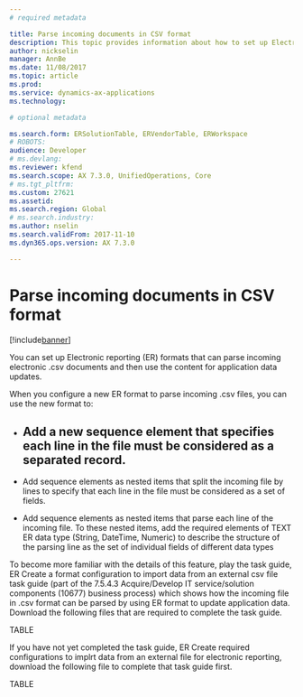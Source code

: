 ```yaml
---
# required metadata

title: Parse incoming documents in CSV format
description: This topic provides information about how to set up Electronic reporting (ER) formats to parse incoming CSV formatted documents. 
author: nickselin
manager: AnnBe
ms.date: 11/08/2017
ms.topic: article
ms.prod: 
ms.service: dynamics-ax-applications
ms.technology: 

# optional metadata

ms.search.form: ERSolutionTable, ERVendorTable, ERWorkspace
# ROBOTS: 
audience: Developer
# ms.devlang: 
ms.reviewer: kfend
ms.search.scope: AX 7.3.0, UnifiedOperations, Core
# ms.tgt_pltfrm: 
ms.custom: 27621
ms.assetid: 
ms.search.region: Global
# ms.search.industry: 
ms.author: nselin
ms.search.validFrom: 2017-11-10
ms.dyn365.ops.version: AX 7.3.0

---
```

# Parse incoming documents in CSV format
[!include[banner](../includes/banner.md)]

You can set up Electronic reporting (ER) formats that can parse incoming electronic .csv documents and then use the content for application data updates.

When you configure a new ER format to parse incoming .csv files, you can use the new format to:
- Add a new sequence element that specifies each line in the file must be considered as a separated record.
  - 
- Add sequence elements as nested items that split the incoming file by lines to specify that each line in the file must be considered as a set of fields.

- Add sequence elements as nested items that parse each line of the incoming file. To these nested items, add the required elements of TEXT ER data type (String, DateTime, Numeric) to describe the structure of the parsing line as the set of individual fields of different data types

To become more familiar with the details of this feature, play the task guide,  ER Create a format configuration to import data from an external csv file task guide (part of the 7.5.4.3 Acquire/Develop IT service/solution components (10677) business process) which shows how the incoming file in .csv format can be parsed by using ER format to update application data.
Download the following files that are required to complete the task guide.

TABLE

If you have not yet completed the task guide, ER Create required configurations to implrt data from an external file for electronic reporting, download the following file to complete that task guide first.

TABLE
